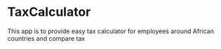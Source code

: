 # TaxCalculator
This app is to provide easy tax calculator for employees around African countries and compare tax
